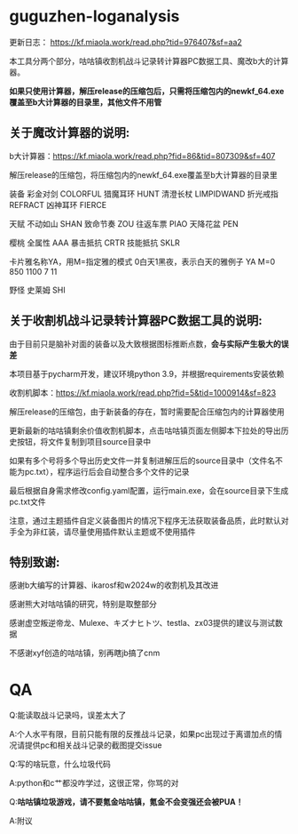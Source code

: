 # guguzhen-loganalysis

更新日志： https://kf.miaola.work/read.php?tid=976407&sf=aa2

本工具分两个部分，咕咕镇收割机战斗记录转计算器PC数据工具、魔改b大的计算器。

**如果只使用计算器，解压release的压缩包后，只需将压缩包内的newkf_64.exe覆盖至b大计算器的目录里，其他文件不用管**

## 关于魔改计算器的说明:

b大计算器：https://kf.miaola.work/read.php?fid=86&tid=807309&sf=407

解压release的压缩包，将压缩包内的newkf_64.exe覆盖至b大计算器的目录里

装备 彩金对剑 COLORFUL 猎魔耳环 HUNT 清澄长杖 LIMPIDWAND 折光戒指 REFRACT 凶神耳环 FIERCE

天赋 不动如山 SHAN 致命节奏 ZOU 往返车票 PIAO 天降花盆 PEN

樱桃 全属性 AAA 暴击抵抗 CRTR 技能抵抗 SKLR

卡片雅名称YA，用M=指定雅的模式 0白天1黑夜，表示白天的雅例子 YA M=0 850 1100 7 11

野怪 史莱姆 SHI

## 关于收割机战斗记录转计算器PC数据工具的说明:

由于目前只是脑补对面的装备以及大致根据图标推断点数，**会与实际产生极大的误差**

本项目基于pycharm开发，建议环境python 3.9，并根据requirements安装依赖

收割机脚本：https://kf.miaola.work/read.php?fid=5&tid=1000914&sf=823

解压release的压缩包，由于新装备的存在，暂时需要配合压缩包内的计算器使用

更新最新的咕咕镇剩余价值收割机脚本，点击咕咕镇页面左侧脚本下拉处的导出历史按钮，将文件复制到项目source目录中

如果有多个号将多个导出历史文件一并复制进解压后的source目录中（文件名不能为pc.txt），程序运行后会自动整合多个文件的记录

最后根据自身需求修改config.yaml配置，运行main.exe，会在source目录下生成pc.txt文件

注意，通过主题插件自定义装备图片的情况下程序无法获取装备品质，此时默认对手全为非红装，请尽量使用插件默认主题或不使用插件

## 特别致谢:

感谢b大编写的计算器、ikarosf和w2024w的收割机及其改进

感谢熊大对咕咕镇的研究，特别是取整部分

感谢虚空叛逆帝龙、Mulexe、キズナヒトツ、testla、zx03提供的建议与测试数据

不感谢xyf创造的咕咕镇，别再瞎jb搞了cnm

# QA

Q:能读取战斗记录吗，误差太大了

A:个人水平有限，目前只能有限的反推战斗记录，如果pc出现过于离谱加点的情况请提供pc和相关战斗记录的截图提交issue

Q:写的啥玩意，什么垃圾代码

A:python和c艹都没咋学过，这很正常，你骂的对

Q:**咕咕镇垃圾游戏，请不要氪金咕咕镇，氪金不会变强还会被PUA！**

A:附议
